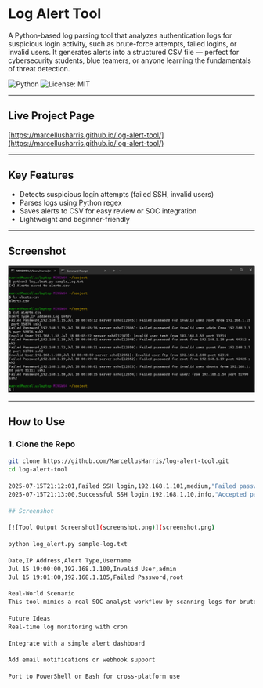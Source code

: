 #  Log Alert Tool

A Python-based log parsing tool that analyzes authentication logs for suspicious login activity, such as brute-force attempts, failed logins, or invalid users. It generates alerts into a structured CSV file — perfect for cybersecurity students, blue teamers, or anyone learning the fundamentals of threat detection.

![Python](https://img.shields.io/badge/Python-3.8%2B-blue)
![License: MIT](https://img.shields.io/badge/License-MIT-green)

---

##  Live Project Page  
 [https://marcellusharris.github.io/log-alert-tool/](https://marcellusharris.github.io/log-alert-tool/)

---

##  Key Features

- Detects suspicious login attempts (failed SSH, invalid users)
- Parses logs using Python regex
- Saves alerts to CSV for easy review or SOC integration
- Lightweight and beginner-friendly

---

##  Screenshot

![Sample Output](log-tool-output.png)

---

##  How to Use

### 1. Clone the Repo

```bash
git clone https://github.com/MarcellusHarris/log-alert-tool.git
cd log-alert-tool

2025-07-15T21:12:01,Failed SSH login,192.168.1.101,medium,"Failed password for root from 192.168.1.101 port 22 ssh2"
2025-07-15T21:13:00,Successful SSH login,192.168.1.10,info,"Accepted password for user1 from 192.168.1.10 port 22 ssh2"

## Screenshot

[![Tool Output Screenshot](screenshot.png)](screenshot.png)

python log_alert.py sample-log.txt

Date,IP Address,Alert Type,Username
Jul 15 19:00:00,192.168.1.100,Invalid User,admin
Jul 15 19:01:00,192.168.1.105,Failed Password,root

Real-World Scenario
This tool mimics a real SOC analyst workflow by scanning logs for brute-force attempts and privilege escalation behaviors. It’s a great stepping stone toward writing detection rules or building basic SIEM integrations.

Future Ideas
Real-time log monitoring with cron

Integrate with a simple alert dashboard

Add email notifications or webhook support

Port to PowerShell or Bash for cross-platform use
